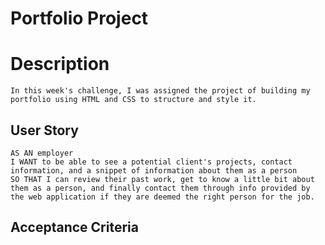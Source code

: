 # Portfolio Project

# Description
    In this week's challenge, I was assigned the project of building my portfolio using HTML and CSS to structure and style it. 

## User Story
    AS AN employer
    I WANT to be able to see a potential client's projects, contact information, and a snippet of information about them as a person
    SO THAT I can review their past work, get to know a little bit about them as a person, and finally contact them through info provided by the web application if they are deemed the right person for the job.

## Acceptance Criteria

